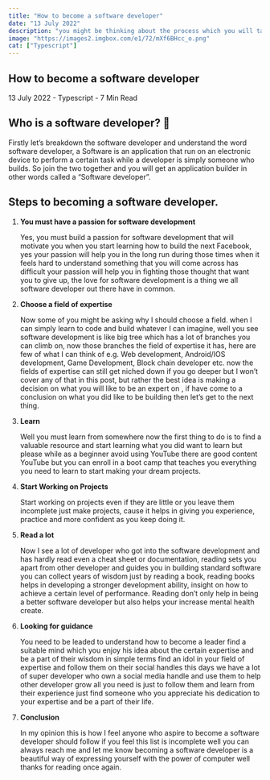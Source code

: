 ```yaml
---
title: "How to become a software developer"
date: "13 July 2022"
description: "you might be thinking about the process which you will take to start..."
image: "https://images2.imgbox.com/e1/72/mXf6BHcc_o.png"
cat: ["Typescript"]
---
```


<h2 class="blog-title">How to become a software developer</h2>

<div class="blog-image">
  <img src="https://images2.imgbox.com/e1/72/mXf6BHcc_o.png" alt="">
</div>
<div class="detail">
  <text >13 July 2022 - Typescript - 7 Min Read<text>
</div>

<h2 class="blog-title small ">Who is a software developer? 🚀</h2>

<p>
Firstly let’s breakdown the software developer and understand the word software developer, a Software is an application that run on an electronic device to perform a certain task while a developer is simply someone who builds. So join the two together and you will get an application builder in other words called a “Software developer”.
</p>

<h2 class="blog-title small medium">Steps to becoming a software developer.</h2>

<ol>
  <li>
  <p><strong>You must have a passion for software development</strong>

Yes, you must build a passion for software development that will motivate you when you start learning how to build the next Facebook, yes your passion will help you in the long run during those times when it feels hard to understand something that you will come across has difficult your passion will help you in fighting those thought that want you to give up, the love for software development is a thing we all software developer out there have in common.</p >

  </li>
  <li>
  <p><strong>Choose a field of expertise</strong> 
  
  Now some of you might be asking why I should choose a field. when I can simply learn to code and build whatever I can imagine, well you see software development is like big tree which has a lot of branches you can climb on,  now those branches the field of expertise it has, here are few  of what I can think of e.g. Web development, Android/IOS development, Game Development, Block chain developer etc. now the fields of expertise can still get niched down if you go deeper  but I won’t cover any of that in this post, but rather the best idea is making a decision on what you will like to be an expert on , if have come to a conclusion on what you did like to be building then let’s get  to the next thing. </p>

  </li>
  <li>
  <p><strong>Learn</strong> 
  
Well you must learn from somewhere now the first thing to do is to find a valuable resource and start learning what you did want to learn but please while as a beginner avoid using YouTube there are good content YouTube but you can enroll in a boot camp that teaches you everything you need to learn to start making your dream projects.</p>

  </li>
  <li>
  <p><strong>Start Working on Projects  </strong> 
  
Start working on projects even if they are little or you leave them incomplete just make projects, cause it helps in giving you experience, practice and more confident as you keep doing it.</p>

  </li>
  <li>
  <p><strong>Read a lot</strong>

Now I see a lot of developer who got into the software development and has hardly read even a cheat sheet or documentation, reading sets you apart from other developer and guides you in building standard software you can collect years of wisdom just by reading a book, reading books helps in developing a stronger development ability, insight on how to achieve a certain level of performance. Reading don’t only help in being a better software developer but also helps your increase mental health create.

</p>

  </li>
  <li>
  <p><strong>Looking for guidance</strong>

You need to be leaded to understand how to become a leader find a suitable mind which you enjoy his idea about the certain expertise and be a part of their wisdom in simple terms find an idol in your field of expertise and follow them on their social handles this days we have a lot of super developer who own a social media handle and use them to help other developer grow all you need is just to follow them and learn from their experience just find someone who you appreciate his dedication to your expertise and be a part of their life.

</p>

  </li>
  <li>
  <p><strong>Conclusion</strong>

In my opinion this is how I feel anyone who aspire to become a software developer should follow if you feel this list is incomplete well you can always reach me and let me know becoming a software developer is a beautiful way of expressing yourself with the power of computer well thanks for reading once again.

</p>

  </li>

<ol>
